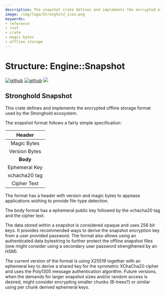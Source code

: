 ```yaml
---
description: The snapshot crate defines and implements the encrypted offline storage format used by the Stronghold ecosystem.
image: /img/logo/Stronghold_icon.png
keywords:
- reference
- rust
- crate
- magic bytes
- offline storage
---
```

# Structure: Engine::Snapshot

[![github](https://img.shields.io/badge/github-source-blue.svg)](https://github.com/iotaledger/stronghold.rs/tree/dev/engine/src/snapshot)  [![github](https://img.shields.io/badge/rust-docs-green.svg)](https://docs.rs/stronghold_engine/latest/engine/snapshot/index.html) [![](https://img.shields.io/crates/v/stronghold-engine.svg)](https://crates.io/crates/stronghold-engine)

## Stronghold Snapshot

This crate defines and implements the encrypted offline storage format used by the Stronghold ecosystem.

The snapshot format follows a fairly simple specification:


|  **Header**   |
| :-----------: |
|  Magic Bytes  |
| Version Bytes |
|   **Body**    |
| Ephemeral Key |
| xchacha20 tag |
|  Cipher Text  |



The format has a header with version and magic bytes to appease applications wishing to provide file-type detection.

The body format has a ephemeral public key followed by the xchacha20 tag and the cipher text.

The data stored within a snapshot is considered opaque and uses 256 bit keys. It provides recommended ways to derive the snapshot encryption key from a user provided password. The format also allows using an authenticated data bytestring to further protect the offline snapshot files (one might consider using a secondary user password strengthened by an HSM).

The current version of the format is using X25519 together with an ephemeral key to derive a shared key for the symmetric XChaCha20 cipher and uses the Poly1305 message authentication algorithm. Future versions, when the demands for larger snapshot sizes and/or random access is desired, might consider encrypting smaller chunks (B-trees?) or similar using per chunk derived ephemeral keys.